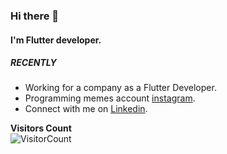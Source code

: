 ### Hi there 👋
#### I'm Flutter developer.


##### RECENTLY
-  Working for a company as a Flutter Developer.
-  Programming memes account [instagram](https://instagram.com/daily.programming.memes).
-  Connect with me on [Linkedin](https://www.linkedin.com/in/armagangok/).



**Visitors Count**  
![VisitorCount](https://profile-counter.glitch.me/{armagangok}/count.svg)

<!--
**armagangok/armagangok** is a ✨ _special_ ✨ repository because its `README.md` (this file) appears on your GitHub profile.

<p align="centerleft"><img width="50%" src="https://github-readme-stats.vercel.app/api?username=armagangok&show_icons=true" /></p>

Here are some ideas to get you started:

- 🔭 I’m currently working on ...
- 🌱 I’m currently learning ...
- 👯 I’m looking to collaborate on ...
- 🤔 I’m looking for help with ...
- 💬 Ask me about ...
- 📫 How to reach me: ...
- 😄 Pronouns: ...
- ⚡ Fun fact: ...
-->

<!-- -  Sharing my voyage on [twitter](https://twitter.com/thearmagangok). -->
